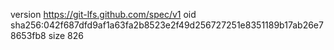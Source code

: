 version https://git-lfs.github.com/spec/v1
oid sha256:042f687dfd9af1a63fa2b8523e2f49d256727251e8351189b17ab26e78653fb8
size 826
